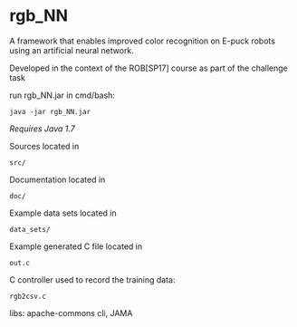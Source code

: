 # rgb_NN
A framework that enables improved color recognition on E-puck robots using an artificial neural network.

Developed in the context of the ROB[SP17] course as part of the challenge task

run rgb_NN.jar in cmd/bash:

`java -jar rgb_NN.jar`

*Requires Java 1.7*

Sources located in

`src/`

Documentation located in

`doc/`

Example data sets located in

`data_sets/`

Example generated C file located in

`out.c`

C controller used to record the training data:

`rgb2csv.c`

libs: apache-commons cli, JAMA

